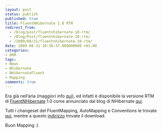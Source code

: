 ```yaml
---
layout: post
status: publish
published: true
title: FluentNHibernate 1.0 RTM
redirect_from: 
  - /blog/post/fluentnhibernate-10-rtm/
  - /Blog/Post/fluentnhibernate-10-rtm/
  - /2009/08/31/fluentnhibernate-10-rtm/
date: 2009-08-31 10:36:37.000000000 +01:00
categories:
- ORM
tags:
- News
- Nhibernate
- NHibernateFluent
- Mapping
comments: true
---
```

<p>
	Era gi&agrave; nell&rsquo;aria (maggiori info <a href="http://imperugo.tostring.it/Blog/Post/Fluent-NH-10-in-RC" target="_blank" title="Fluent NH 10 in RC">qui</a>), ed infatti &egrave; disponibile la versione RTM di <a href="http://fluentnhibernate.org/" rel="nofollow" target="_blank" title="FluentNHibernate">FluentNHibernate</a> 1.0 come annunciato dal blog di NHibernate <a href="http://nhforge.org/blogs/nhibernate/archive/2009/08/29/fluent-nhibernate-1-0.aspx" rel="nofollow" target="_blank" title="Fluent NHibernate 1.0 RTM Out">qui</a>.</p>
<p>
	Tutti i changeset del FluentMapping, AutoMapping e Conventions le trovate <a href="http://wiki.fluentnhibernate.org/Release_notes_1.0" rel="nofollow" target="_blank" title="FluentNhibernate 1.0 RTM Changeset">qui</a>, mentre a questo <a href="http://fluentnhibernate.org/downloads" rel="nofollow" target="_blank" title="FluentNHibernate 1.0 RTM">indirizzo</a> trovate il download.</p>
<p>
	Buon Mapping :)</p>
